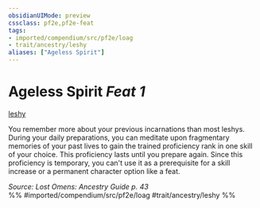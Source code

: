 ```yaml
---
obsidianUIMode: preview
cssclass: pf2e,pf2e-feat
tags:
- imported/compendium/src/pf2e/loag
- trait/ancestry/leshy
aliases: ["Ageless Spirit"]
---
```

# Ageless Spirit  *Feat 1*  
[leshy](leshy-b1.md)  


You remember more about your previous incarnations than most leshys. During your daily preparations, you can meditate upon fragmentary memories of your past lives to gain the trained proficiency rank in one skill of your choice. This proficiency lasts until you prepare again. Since this proficiency is temporary, you can't use it as a prerequisite for a skill increase or a permanent character option like a feat.

*Source: Lost Omens: Ancestry Guide p. 43*  
%% #imported/compendium/src/pf2e/loag #trait/ancestry/leshy %%